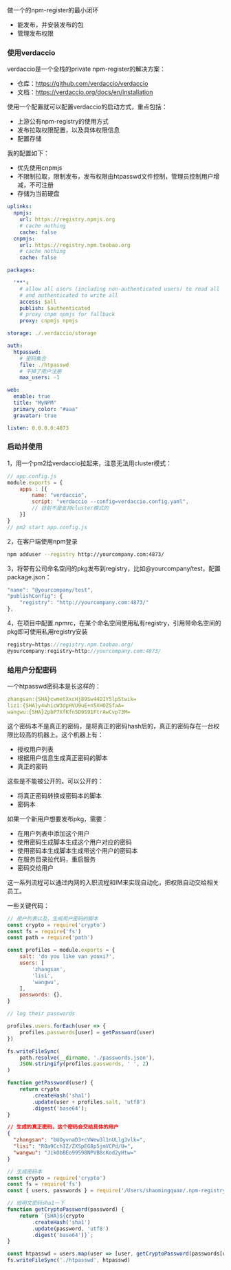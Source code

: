 做一个的npm-register的最小闭环

- 能发布，并安装发布的包
- 管理发布权限

### 使用verdaccio

verdaccio是一个全栈的private npm-register的解决方案：

- 仓库：https://github.com/verdaccio/verdaccio
- 文档：https://verdaccio.org/docs/en/installation

使用一个配置就可以配置verdaccio的启动方式，重点包括：

- 上游公有npm-registry的使用方式
- 发布拉取权限配置，以及具体权限信息
- 配置存储

我的配置如下：

- 优先使用cnpmjs
- 不限制拉取，限制发布，发布权限由htpasswd文件控制，管理员控制用户增减，不可注册
- 存储为当前硬盘

```yaml
uplinks:
  npmjs:
    url: https://registry.npmjs.org
    # cache nothing
    cache: false
  cnpmjs:
    url: https://registry.npm.taobao.org
    # cache nothing
    cache: false

packages:

  '**':
    # allow all users (including non-authenticated users) to read all
    # and authenticated to write all
    access: $all
    publish: $authenticated
    # proxy cnpm npmjs for fallback
    proxy: cnpmjs npmjs

storage: ./.verdaccio/storage

auth:
  htpasswd:
    # 密码集合
    file: ./htpasswd
    # 干掉了用户注册
    max_users: -1

web:
  enable: true
  title: "MyNPM"
  primary_color: "#aaa"
  gravatar: true

listen: 0.0.0.0:4873
```

### 启动并使用

1，用一个pm2给verdaccio拉起来，注意无法用cluster模式：

```js
// app.config.js
module.exports = {
    apps : [{
        name: "verdaccio",
        script: "verdaccio --config=verdaccio.config.yaml",
        // 目前不是支持cluster模式的
    }]
}
// pm2 start app.config.js
```

2，在客户端使用npm登录

```sh
npm adduser --registry http://yourcompany.com:4873/
```

3，将带有公司命名空间的pkg发布到registry，比如@yourcompany/test，配置package.json：

```js
"name": "@yourcompany/test",
"publishConfig": {
    "registry": "http://yourcompany.com:4873/"
},
```

4，在项目中配置.npmrc，在某个命名空间使用私有registry，引用带命名空间的pkg即可使用私用registry安装

```js
registry=https://registry.npm.taobao.org/
@yourcompany:registry=http://yourcompany.com:4873/
```

### 给用户分配密码

一个htpasswd密码本是长这样的：

```yaml
zhangsan:{SHA}cwmetXxcHj89Sw44DIY5lpStwik=
lizi:{SHA}y4whicW3dpHVU9uE+n5XHOZSfaA=
wangwu:{SHA}2pbP7XfKfn5D9S91FtrAwCvp73M=
```

这个密码本不是真正的密码，是将真正的密码hash后的，真正的密码存在一台权限比较高的机器上。这个机器上有：

- 授权用户列表
- 根据用户信息生成真正密码的脚本
- 真正的密码

这些是不能被公开的。可以公开的：

- 将真正密码转换成密码本的脚本
- 密码本

如果一个新用户想要发布pkg，需要：

- 在用户列表中添加这个用户
- 使用密码生成脚本生成这个用户对应的密码
- 使用密码本生成脚本生成带这个用户的密码本
- 在服务目录拉代码，重启服务
- 密码交给用户

这一系列流程可以通过内网的入职流程和IM来实现自动化，把权限自动交给相关员工。

一些关键代码：

```js
// 用户列表以及，生成用户密码的脚本
const crypto = require('crypto')
const fs = require('fs')
const path = require('path')

const profiles = module.exports = {
    salt: 'do you like van youxi?',
    users: [
        'zhangsan',
        'lisi',
        'wangwu',
    ],
    passwords: {},
}

// log their passwords

profiles.users.forEach(user => {
    profiles.passwords[user] = getPassword(user)
})

fs.writeFileSync(
    path.resolve(__dirname, './passwords.json'),
    JSON.stringify(profiles.passwords, ' ', 2)
)

function getPassword(user) {
    return crypto
        .createHash('sha1')
        .update(user + profiles.salt, 'utf8')
        .digest('base64');
}
```

```json
// 生成的真正密码，这个密码会交给具体的用户
{
  "zhangsan": "bUOyvnaD3+cVWew3l1nULlg3vlk=",
  "lisi": "ROa9CchIZ/ZXSpEG8p5jmVCPd/U=",
  "wangwu": "JikObBEo99598NPVB8cKod2yHtw="
}
```

```js
// 生成密码本
const crypto = require('crypto')
const fs = require('fs')
const { users, passwords } = require('/Users/shaomingquan/.npm-registry/passwords.js')

// 给明文密码sha1一下
function getCryptoPassword(password) {
    return `{SHA}${crypto
        .createHash('sha1')
        .update(password, 'utf8')
        .digest('base64')}`;
}

const htpasswd = users.map(user => [user, getCryptoPassword(passwords[user])].join(':')).join('\n')
fs.writeFileSync('./htpasswd', htpasswd)
```

